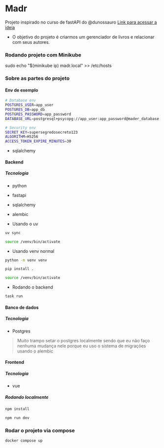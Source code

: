 # Madr
Projeto inspirado no curso de fastAPI do @dunossauro
[Link para acessar a ideia](https://fastapidozero.dunossauro.com/estavel/15/) 


- O objetivo do projeto é criarmos um gerenciador de livros e relacionar com seus autores.

### Rodando projeto com Minikube

sudo echo "$(minikube ip) madr.local" >> /etc/hosts


### Sobre as partes do projeto

#### Env de exemplo
```bash
# Database env
POSTGRES_USER=app_user
POSTGRES_DB=app_db
POSTGRES_PASSWORD=app_password
DATABASE_URL=postgresql+psycopg://app_user:app_password@mader_database:5432/app_db

# Security env
SECRET_KEY=supersegredosecreto123
ALGORITHM=HS256
ACCESS_TOKEN_EXPIRE_MINUTES=30
```
- sqlalchemy
#### Backend
##### Tecnologia
- python
- fastapi
- sqlalchemy
- alembic

- Usando o uv
```bash
uv sync
```
```bash
source /venv/bin/activate
```

- Usando venv normal
```bash
python -m venv venv
```
```bash
pip install .
```
```bash
source /venv/bin/activate
```

- Rodando o backend
```bash
task run
```

#### Banco de dados
##### Tecnologia
- Postgres

> Muito trampo setar o postgres localmente sendo que eu não faço nenhuma mudança
nele porque eu uso o sistema de migrações usando o alembic


#### Frontend
##### Tecnologia
- vue


##### Rodando localmente
```bash
npm install
```
```bash
npm run dev
```

### Rodar o projeto via compose
```bash
docker compose up
```


